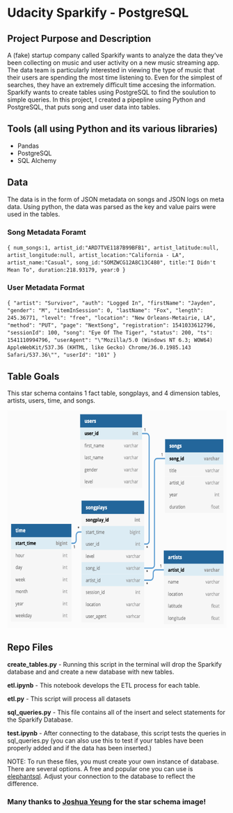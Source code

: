 # Udacity Sparkify - PostgreSQL

## Project Purpose and Description

A (fake) startup company called Sparkify wants to analyze the data they've been collecting on music and user activity on a new music streaming app.  The data team is particularly interested in viewing the type of music that their users are spending the most time listening to.  Even for the simplest of searches, they have an extremely difficult time accesing the information.  Sparkify wants to create tables using PostgreSQL to find the soulution to simple queries.  In this project, I created a pipepline using Python and PostgreSQL, that puts song and user data  into tables.  

## Tools (all using Python and its various libraries)
   - Pandas
   - PostgreSQL
   - SQL Alchemy
   
## Data

The data is in the form of JSON metadata on songs and JSON logs on meta data.  Using python, the data was parsed as the key and value pairs were used in the tables.  

### Song Metadata Foramt

   `{
      num_songs:1,
      artist_id:"ARD7TVE1187B99BFB1",
      artist_latitude:null,
      artist_longitude:null,
      artist_location:"California - LA",
      artist_name:"Casual",
      song_id:"SOMZWCG12A8C13C480",
      title:"I Didn't Mean To",
      duration:218.93179,
      year:0
   }`

### User Metadata Format

`{
  "artist": "Survivor",
  "auth": "Logged In",
  "firstName": "Jayden",
  "gender": "M",
  "itemInSession": 0,
  "lastName": "Fox",
  "length": 245.36771,
  "level": "free",
  "location": "New Orleans-Metairie, LA",
  "method": "PUT",
  "page": "NextSong",
  "registration": 1541033612796,
  "sessionId": 100,
  "song": "Eye Of The Tiger",
  "status": 200,
  "ts": 1541110994796,
  "userAgent": "\"Mozilla/5.0 (Windows NT 6.3; WOW64) AppleWebKit/537.36 (KHTML, like Gecko) Chrome/36.0.1985.143 Safari/537.36\"",
  "userId": "101"
}`

## Table Goals
 
 This star schema contains 1 fact table, songplays, and 4 dimension tables, artists, users, time, and songs. 
 
 <p align="center">
<img src="data/ft.png" width="700" height="500">
</p>

## Repo Files

**create_tables.py** - Running this script in the terminal will drop the Sparkify database and and create a new database with new tables. 

**etl.ipynb** - This notebook develops the ETL process for each table. 

**etl.py** - This script will process all datasets 

**sql_queries.py** -  This file contains all of the insert and select statements for the Sparkify Database.  

**test.ipynb** - After connecting to the database, this script tests the queries in sql_queries.py (you can also use this to test if your tables have been properly added and if the data has been inserted.)

NOTE:  To run these files, you must create your own instance of database. There are several options.  A free and popular one you can use is [elephantsql](https://customer.elephantsql.com/instance/create).  Adjust your connection to the database to reflect the difference.  

 
### Many thanks to [Joshua Yeung](https://towardsdatascience.com/data-modeling-for-a-music-streaming-app-db46a4595e4e) for the star schema image!
